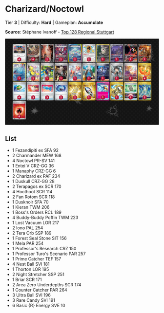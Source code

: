 # Charizard/Noctowl

Tier **3** | Difficulty: **Hard** | Gameplan: **Accumulate**

**Source**: Stéphane Ivanoff - [Top 128 Regional Stuttgart](https://limitlesstcg.com/decks/list/14559)

![decklist](../../!Images/Standard/14BRS-SSP/Charizard-Noctowl.PNG)

## List
* 1 Fezandipiti ex SFA 92
* 2 Charmander MEW 168
* 4 Noctowl PR-SV 141
* 1 Entei V CRZ-GG 36
* 1 Manaphy CRZ-GG 6
* 2 Charizard ex PAF 234
* 1 Duskull CRZ-GG 28
* 2 Terapagos ex SCR 170
* 4 Hoothoot SCR 114
* 2 Fan Rotom SCR 118
* 1 Dusknoir SFA 70
* 1 Kieran TWM 206
* 1 Boss's Orders RCL 189
* 4 Buddy-Buddy Poffin TWM 223
* 1 Lost Vacuum LOR 217
* 2 Iono PAL 254
* 2 Tera Orb SSP 189
* 1 Forest Seal Stone SIT 156
* 1 Mela PAR 254
* 1 Professor's Research CRZ 150
* 1 Professor Turo's Scenario PAR 257
* 1 Prime Catcher TEF 157
* 4 Nest Ball SVI 181
* 1 Thorton LOR 195
* 2 Night Stretcher SSP 251
* 1 Briar SCR 171
* 2 Area Zero Underdepths SCR 174
* 1 Counter Catcher PAR 264
* 3 Ultra Ball SVI 196
* 3 Rare Candy SVI 191
* 6 Basic {R} Energy SVE 10